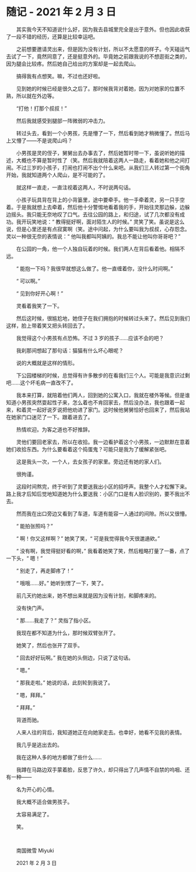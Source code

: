 # 随记 - 2021 年 2 月 3 日

　　其实我今天不知道说什么好，因为我去县城里完全是出于意外。但也因此收获了一段不错的经历，还算是比较幸运吧。

　　之前想要邀请灵出来，但是因为没有计划，所以不太愿意的样子。今天碰运气去试了一下，竟然同意了，还是挺意外的。毕竟她之前跟我说的不想逛街之类的，因为腿会比较疼。然后她自己给出的方案却是一起去爬山。

　　搞得我有点想笑。嘛，不过也还好啦。

　　见到她的时候已经是很久之后了。那时候我背对着她，因为对她家的位置不熟，所以就在外边等。

　　“打他！打那个叔叔！”

　　然后我就感受到腿部一阵微弱的冲击力。

　　转过头去，看到一个小男孩，先是懵了一下，然后看到她才稍微懂了。然后马上又懵了——不是说爬山吗？

　　小男孩是灵的侄子，舅舅出去办事去了，然后她暂时带一下，虽说听她的描述，大概也不算是暂时性了（笑。然后我就陪着这两人一路走，看着她和他之间打闹。不过三岁的小孩子，打闹也打闹不出个什么来吧。从我们三人转过第一个街角开始，我就知道两个人爬山，是不可能的了。

　　就这样一直走，一直注视着这两人，不时说两句话。

　　小孩子玩具背在背上的小背篓里，途中要牵手。他一手牵着灵，另一只手空着。于是我就想上去牵着，然后他十分警惕地看着我的手，开始往灵那边躲，边躲边摇头。我只能无奈地叹了口气。去往公园的路上，和归途，试了几次都没有成功。我开玩笑地说：“ 教得挺好啊，面对陌生人的时候。” 灵笑了笑。虽说是这么说，但是心里还是有点寂寞啊（笑。途中问起，为什么要叫我为叔叔，心存怨念。灵以一种很无奈的表情说：“ 他叫我都叫阿姨的。我总不能让他叫你哥哥吧？”

　　在公园的一角，他一个人独自玩着的时候。我们两人在背后看着他。相隔不远。

　　“ 能抱一下吗？我很早就想这么做了。他一直缠着你，没什么时间啊。”

　　“ 可以啊。”

　　“ 见到你好开心啊！”

　　灵看着我笑了一下。

　　然后这时候，很尴尬地，她侄子在我们拥抱的时候转过头来了。然后见到我们这样，脸上带着笑又把头转回去了。

　　我觉得这个小男孩有点恐怖。不过 3 岁的孩子……应该不会的吧？

　　我刹那间想起了那句话：猫猫有什么坏心眼呢？

　　说的大概就是这样的情形。

　　下公园楼梯的时候，总觉得有许多散步的在看我们三个人。可能是我意识过剩吧……这个坏毛病一直改不了。

　　我本来打算，就陪着他们两人，回到她的公寓入口，我就在楼外等候。但是谁知道小男孩突然耍起性子来，怎么着也不肯回家去，然后没办法，我也跟着一起来，和着灵一起好说歹说把他劝进了家门。这时候他舅舅恰好也回来了，然后我站在她家门口迷茫了一下。跟着进去了。

　　热情欢迎。为客之道也不好推辞。

　　灵他们要回老家去，所以在收拾。我一边看护着这个小男孩，一边默默在意着她们收拾东西。为什么要看着这个捣蛋鬼？可能只是我为了缓解紧张吧。

　　这是我头一次，一个人，去女孩子的家里。旁边还有她的家人们。

　　很拘谨。

　　这段时间熬完，终于听到了灵要送我出小区的招呼声。我整个人才松懈下来。路上我才后知后觉地知道她为什么要送我：小区门口是有人脸识别的，要不我出不去。

　　然而我在出口旁边又看到了车道，车道有能容一人通过的间隙。所以又很懵。

　　“ 能拍张照吗？”

　　“ 啊！你又这样啊？” 她笑了笑，“ 可是我觉得我今天很邋遢欸。”

　　“ 没有啊，我觉得挺好看的啊，” 我看着她笑了笑，然后粗略打量了一番，点了一下头，“ 嗯！”

　　“ 别走了，再走脚疼了！”

　　“ 哦哦……好。” 她听到愣了一下，笑了。

　　前几天约她出来，她不想出来就是因为没有计划，和脚疼来的。

　　没有快门声。

　　“ 那……我走了？” 灵指了指小区。

　　我现在都不知道为什么，那时候双臂张开了。

　　她笑了，然后也张开了双手。

　　“ 回去好好玩啊。” 我在她的头侧边，只说了这句话。

　　“ 嗯。”

　　“ 那我走啦。” 她说的话，此刻轮到我说了。

　　“ 嗯，拜拜。”

　　“ 拜拜。”

　　背道而驰。

　　人来人往的背后，我知道她正在向她家走去。也幸好，她看不见我的表情。

　　我几乎是逃出去的。

　　我在这种人多的地方都做了些什么……

　　我蹲在马路边双手蒙着脸，反思了许久，却只得出了几声情不自禁的呜咽、还有一种——

　　名为开心的心情。

　　我大概不适合做男孩子。

　　太容易满足了。

　　笑。

<br />

　　南国微雪 Miyuki

　　2021 年 2 月 3 日